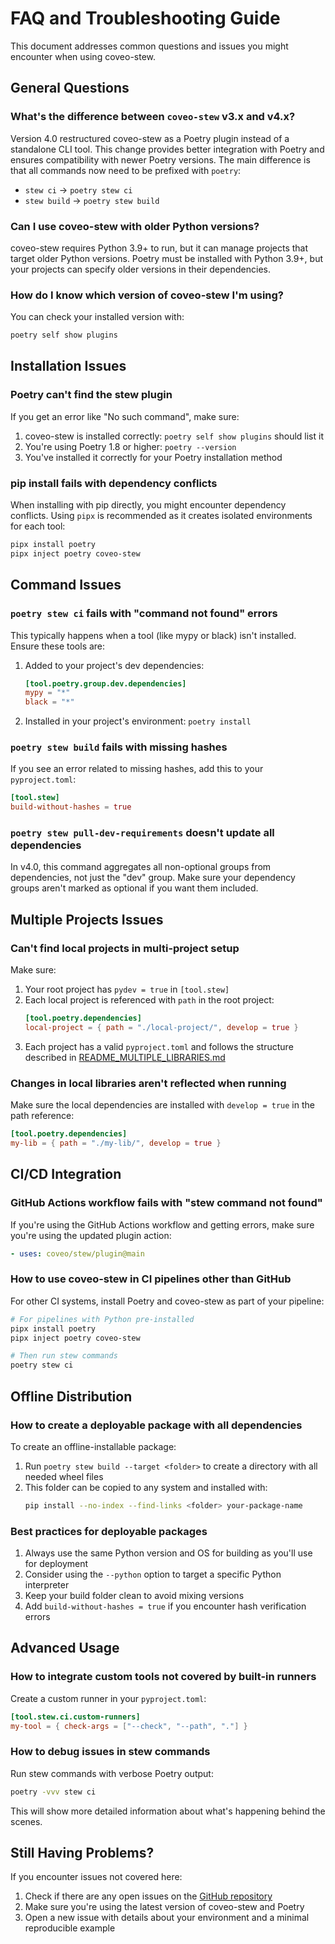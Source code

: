 # FAQ and Troubleshooting Guide

This document addresses common questions and issues you might encounter when using coveo-stew.

## General Questions

### What's the difference between `coveo-stew` v3.x and v4.x?

Version 4.0 restructured coveo-stew as a Poetry plugin instead of a standalone CLI tool. This change provides better integration with Poetry and ensures compatibility with newer Poetry versions. The main difference is that all commands now need to be prefixed with `poetry`:

- `stew ci` → `poetry stew ci`
- `stew build` → `poetry stew build`

### Can I use coveo-stew with older Python versions?

coveo-stew requires Python 3.9+ to run, but it can manage projects that target older Python versions. Poetry must be installed with Python 3.9+, but your projects can specify older versions in their dependencies.

### How do I know which version of coveo-stew I'm using?

You can check your installed version with:

```bash
poetry self show plugins
```

## Installation Issues

### Poetry can't find the stew plugin

If you get an error like "No such command", make sure:

1. coveo-stew is installed correctly: `poetry self show plugins` should list it
2. You're using Poetry 1.8 or higher: `poetry --version`
3. You've installed it correctly for your Poetry installation method

### pip install fails with dependency conflicts

When installing with pip directly, you might encounter dependency conflicts. Using `pipx` is recommended as it creates isolated environments for each tool:

```bash
pipx install poetry
pipx inject poetry coveo-stew
```

## Command Issues

### `poetry stew ci` fails with "command not found" errors

This typically happens when a tool (like mypy or black) isn't installed. Ensure these tools are:

1. Added to your project's dev dependencies:
   ```toml
   [tool.poetry.group.dev.dependencies]
   mypy = "*"
   black = "*"
   ```
2. Installed in your project's environment: `poetry install`

### `poetry stew build` fails with missing hashes

If you see an error related to missing hashes, add this to your `pyproject.toml`:

```toml
[tool.stew]
build-without-hashes = true
```

### `poetry stew pull-dev-requirements` doesn't update all dependencies

In v4.0, this command aggregates all non-optional groups from dependencies, not just the "dev" group. Make sure your dependency groups aren't marked as optional if you want them included.

## Multiple Projects Issues

### Can't find local projects in multi-project setup

Make sure:

1. Your root project has `pydev = true` in `[tool.stew]`
2. Each local project is referenced with `path` in the root project:
   ```toml
   [tool.poetry.dependencies]
   local-project = { path = "./local-project/", develop = true }
   ```
3. Each project has a valid `pyproject.toml` and follows the structure described in [README_MULTIPLE_LIBRARIES.md](./README_MULTIPLE_LIBRARIES.md)

### Changes in local libraries aren't reflected when running

Make sure the local dependencies are installed with `develop = true` in the path reference:

```toml
[tool.poetry.dependencies]
my-lib = { path = "./my-lib/", develop = true }
```

## CI/CD Integration

### GitHub Actions workflow fails with "stew command not found"

If you're using the GitHub Actions workflow and getting errors, make sure you're using the updated plugin action:

```yaml
- uses: coveo/stew/plugin@main
```

### How to use coveo-stew in CI pipelines other than GitHub

For other CI systems, install Poetry and coveo-stew as part of your pipeline:

```bash
# For pipelines with Python pre-installed
pipx install poetry
pipx inject poetry coveo-stew

# Then run stew commands
poetry stew ci
```

## Offline Distribution

### How to create a deployable package with all dependencies

To create an offline-installable package:

1. Run `poetry stew build --target <folder>` to create a directory with all needed wheel files
2. This folder can be copied to any system and installed with:
   ```bash
   pip install --no-index --find-links <folder> your-package-name
   ```

### Best practices for deployable packages

1. Always use the same Python version and OS for building as you'll use for deployment
2. Consider using the `--python` option to target a specific Python interpreter
3. Keep your build folder clean to avoid mixing versions
4. Add `build-without-hashes = true` if you encounter hash verification errors

## Advanced Usage

### How to integrate custom tools not covered by built-in runners

Create a custom runner in your `pyproject.toml`:

```toml
[tool.stew.ci.custom-runners]
my-tool = { check-args = ["--check", "--path", "."] }
```

### How to debug issues in stew commands

Run stew commands with verbose Poetry output:

```bash
poetry -vvv stew ci
```

This will show more detailed information about what's happening behind the scenes.

## Still Having Problems?

If you encounter issues not covered here:

1. Check if there are any open issues on the [GitHub repository](https://github.com/coveo/stew/issues)
2. Make sure you're using the latest version of coveo-stew and Poetry
3. Open a new issue with details about your environment and a minimal reproducible example
